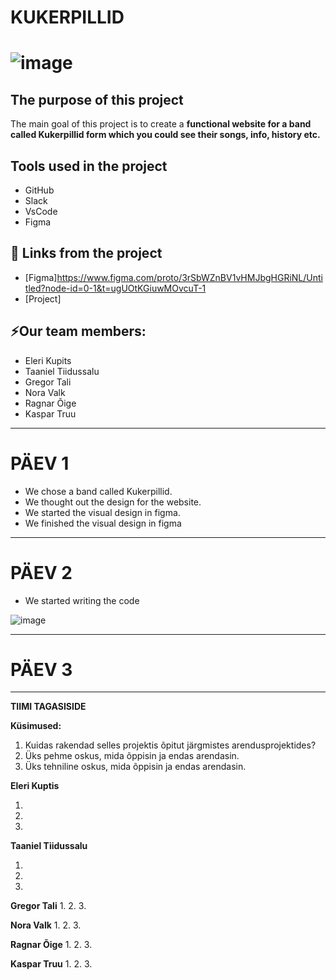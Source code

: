 # KUKERPILLID
# ![image](https://github.com/user-attachments/assets/1adbcf03-10f0-4d70-ad82-4e6ac045f864)



## The purpose of this project
The main goal of this project is to create a **functional website for a band called Kukerpillid form which you could see their songs, info, history etc.**

## Tools used in the project
- GitHub
- Slack
- VsCode
- Figma
  
## 📓 Links from the project
- [Figma]https://www.figma.com/proto/3rSbWZnBV1vHMJbgHGRiNL/Untitled?node-id=0-1&t=ugUOtKGiuwMOvcuT-1
- [Project]

## ⚡Our team members:

- Eleri Kupits
- Taaniel Tiidussalu
- Gregor Tali 
- Nora Valk
- Ragnar Õige
- Kaspar Truu
-----------

# PÄEV 1
- We chose a band called Kukerpillid.
- We thought out the design for the website.
- We started the visual design in figma.
- We finished the visual design in figma
- -----------

# PÄEV 2
- We started writing the code

![image](https://github.com/user-attachments/assets/4f5b69d9-5949-4348-be89-badae458b2be)

-----------


# PÄEV 3

-----------

**TIIMI TAGASISIDE**

**Küsimused:**
1. Kuidas rakendad selles projektis õpitut järgmistes arendusprojektides?
2. Üks pehme oskus, mida õppisin ja endas arendasin.
3. Üks tehniline oskus, mida õppisin ja endas arendasin.

**Eleri Kuptis**

1. 
2. 
3. 

**Taaniel Tiidussalu**

1. 
2. 
3. 

**Gregor Tali**
1. 
2. 
3. 

**Nora Valk**
1. 
2. 
3. 

**Ragnar Õige**
1. 
2. 
3. 

**Kaspar Truu**
1. 
2. 
3. 

